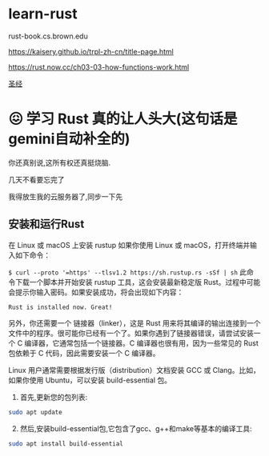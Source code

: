 # learn-rust

rust-book.cs.brown.edu

https://kaisery.github.io/trpl-zh-cn/title-page.html

https://rust.now.cc/ch03-03-how-functions-work.html

[圣经](https://course.rs/about-book.html)

# 😖 学习 Rust 真的让人头大(这句话是gemini自动补全的)

你还真别说,这所有权还真挺烧脑.

几天不看要忘完了

我得放生我的云服务器了,同步一下先

## 安装和运行Rust

在 Linux 或 macOS 上安装 rustup
如果你使用 Linux 或 macOS，打开终端并输入如下命令：

`$ curl --proto '=https' --tlsv1.2 https://sh.rustup.rs -sSf | sh`
此命令下载一个脚本并开始安装 rustup 工具，这会安装最新稳定版 Rust。过程中可能会提示你输入密码。如果安装成功，将会出现如下内容：

`Rust is installed now. Great!`


另外，你还需要一个 链接器（linker），这是 Rust 用来将其编译的输出连接到一个文件中的程序。很可能你已经有一个了。如果你遇到了链接器错误，请尝试安装一个 C 编译器，它通常包括一个链接器。C 编译器也很有用，因为一些常见的 Rust 包依赖于 C 代码，因此需要安装一个 C 编译器。


Linux 用户通常需要根据发行版（distribution）文档安装 GCC 或 Clang。比如，如果你使用 Ubuntu，可以安装 build-essential 包。


1. 首先,更新您的包列表:


```bash
sudo apt update
```


2. 然后,安装build-essential包,它包含了gcc、g++和make等基本的编译工具:


```bash
sudo apt install build-essential
```
